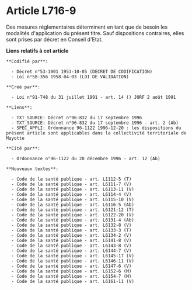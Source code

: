 # Article L716-9

Des mesures réglementaires déterminent en tant que de besoin les modalités d'application du présent titre. Sauf dispositions
contraires, elles sont prises par décret en Conseil d'Etat.

**Liens relatifs à cet article**

	**Codifié par**:

	  - Décret n°53-1001 1953-10-05 (DECRET DE CODIFICATION)
	  - Loi n°58-356 1958-04-03 (LOI DE VALIDATION)

	**Créé par**:

	  - Loi n°91-748 du 31 juillet 1991 - art. 14 () JORF 2 août 1991

	**Liens**:

	  - TXT_SOURCE: Décret n°96-832 du 17 septembre 1996
	  - TXT_SOURCE: Décret n°96-832 du 17 septembre 1996 - art. 2 (Ab)
	  - SPEC_APPLI: Ordonnance 96-1122 1996-12-20 : les dispositions du présent article sont applicables dans la collectivité territoriale de Mayotte

	**Cité par**:

	  - Ordonnance n°96-1122 du 20 décembre 1996 - art. 12 (Ab)

	**Nouveaux textes**:

	  - Code de la santé publique - art. L1112-5 (T)
	  - Code de la santé publique - art. L6111-7 (V)
	  - Code de la santé publique - art. L6113-11 (V)
	  - Code de la santé publique - art. L6114-4 (V)
	  - Code de la santé publique - art. L6115-10 (V)
	  - Code de la santé publique - art. L6116-5 (Ab)
	  - Code de la santé publique - art. L6121-12 (T)
	  - Code de la santé publique - art. L6122-20 (V)
	  - Code de la santé publique - art. L6131-4 (Ab)
	  - Code de la santé publique - art. L6132-8 (V)
	  - Code de la santé publique - art. L6133-3 (T)
	  - Code de la santé publique - art. L6134-2 (V)
	  - Code de la santé publique - art. L6141-8 (V)
	  - Code de la santé publique - art. L6143-8 (V)
	  - Code de la santé publique - art. L6144-7 (V)
	  - Code de la santé publique - art. L6145-17 (V)
	  - Code de la santé publique - art. L6146-11 (V)
	  - Code de la santé publique - art. L6147-6 (V)
	  - Code de la santé publique - art. L6152-6 (M)
	  - Code de la santé publique - art. L6154-7 (M)
	  - Code de la santé publique - art. L6161-11 (V)
